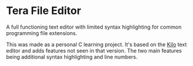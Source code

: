 # Tera File Editor

A full functioning text editor with limited syntax highlighting for common programming file extensions.

This was made as a personal C learning project. It's based on the [Kilo](https://viewsourcecode.org/snaptoken/kilo/index.html) text editor and adds features not seen in that version. The two main features being additional syntax highlighting and line numbers.